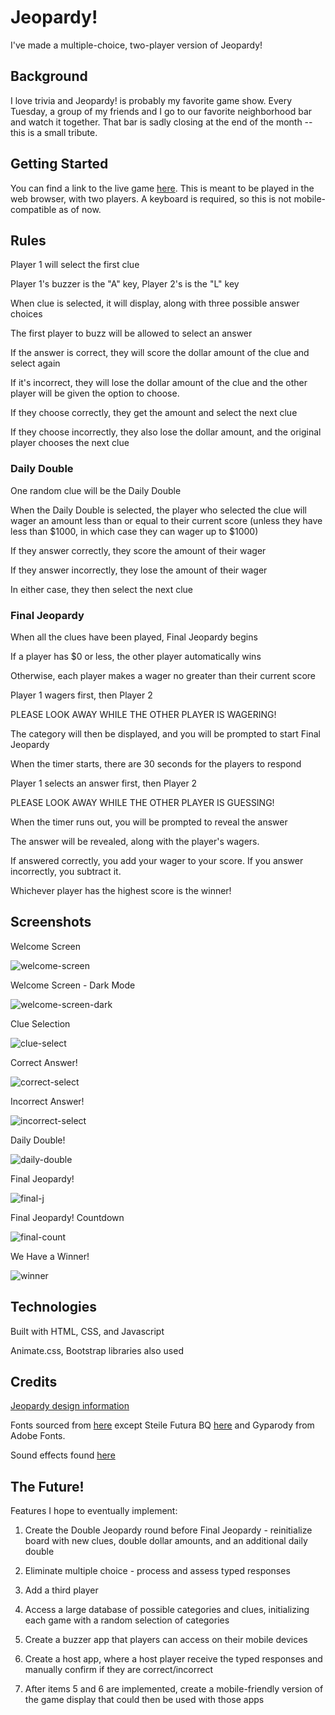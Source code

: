 # Jeopardy!

I've made a multiple-choice, two-player version of Jeopardy!

## Background

I love trivia and Jeopardy! is probably my favorite game show. Every Tuesday, a group of my friends and I go to our favorite neighborhood bar and watch it together. That bar is sadly closing at the end of the month -- this is a small tribute.

## Getting Started

You can find a link to the live game [here](https://https://kmc-jeopardy.netlify.app/).
This is meant to be played in the web browser, with two players. A keyboard is required, so this is not mobile-compatible as of now.

## Rules

Player 1 will select the first clue

Player 1's buzzer is the "A" key, Player 2's is the "L" key

When clue is selected, it will display, along with three possible answer choices

The first player to buzz will be allowed to select an answer

If the answer is correct, they will score the dollar amount of the clue and select again

If it's incorrect, they will lose the dollar amount of the clue and the other player will be given the option to choose.

If they choose correctly, they get the amount and select the next clue

If they choose incorrectly, they also lose the dollar amount, and the original player chooses the next clue

### Daily Double

One random clue will be the Daily Double

When the Daily Double is selected, the player who selected the clue will wager an amount less than or equal to their current score (unless they have less than $1000, in which case they can wager up to $1000)

If they answer correctly, they score the amount of their wager

If they answer incorrectly, they lose the amount of their wager

In either case, they then select the next clue

### Final Jeopardy

When all the clues have been played, Final Jeopardy begins

If a player has $0 or less, the other player automatically wins

Otherwise, each player makes a wager no greater than their current score

Player 1 wagers first, then Player 2

PLEASE LOOK AWAY WHILE THE OTHER PLAYER IS WAGERING!

The category will then be displayed, and you will be prompted to start Final Jeopardy

When the timer starts, there are 30 seconds for the players to respond

Player 1 selects an answer first, then Player 2

PLEASE LOOK AWAY WHILE THE OTHER PLAYER IS GUESSING!

When the timer runs out, you will be prompted to reveal the answer

The answer will be revealed, along with the player's wagers.

If answered correctly, you add your wager to your score. If you answer incorrectly, you subtract it.

Whichever player has the highest score is the winner!

## Screenshots

Welcome Screen

![welcome-screen](images/screenshots/01-welcome-screen.png)

Welcome Screen - Dark Mode

![welcome-screen-dark](images/screenshots/02welcome-screen-dark.png)

Clue Selection

![clue-select](images/screenshots/03clue-select.png)

Correct Answer!

![correct-select](images/screenshots/04correct-select.png)

Incorrect Answer!

![incorrect-select](images/screenshots/05incorrect-select.png)

Daily Double!

![daily-double](images/screenshots/06daily-double.png)

Final Jeopardy!

![final-j](images/screenshots/07final-jeopardy.png)

Final Jeopardy! Countdown

![final-count](images/screenshots/08final-countdown.png)

We Have a Winner!

![winner](images/screenshots/09winner.png)

## Technologies

Built with HTML, CSS, and Javascript

Animate.css, Bootstrap libraries also used

## Credits

[Jeopardy design information](https://fontsinuse.com/uses/5507/jeopardy-game-show)

Fonts sourced from [here](https://download-free-fonts.com)
except Steile Futura BQ [here](https://wfonts.com) and Gyparody from Adobe Fonts.

Sound effects found [here](https://www.myinstants.com/search/?name=Jeopardy)

## The Future!

Features I hope to eventually implement:

  1) Create the Double Jeopardy round before Final Jeopardy - reinitialize board with new clues, double dollar amounts, and an additional daily double

  2) Eliminate multiple choice - process and assess typed responses

  3) Add a third player

  4) Access a large database of possible categories and clues, initializing each game with a random selection of categories

  5) Create a buzzer app that players can access on their mobile devices

  6) Create a host app, where a host player receive the typed responses and manually confirm if they are correct/incorrect

  7) After items 5 and 6 are implemented, create a mobile-friendly version of the game display that could then be used with those apps
